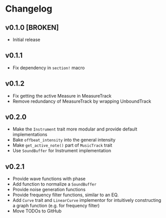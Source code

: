 # Changelog

## v0.1.0 [BROKEN]

- Initial release

## v0.1.1

- Fix dependency in `section!` macro

## v0.1.2

- Fix getting the active Measure in MeasureTrack
- Remove redundancy of MeasureTrack by wrapping UnboundTrack

## v0.2.0

- Make the `Instrument` trait more modular and provide default implementations
- Bake `offbeat_intensity` into the general intensity
- Make `get_active_note()` part of `MusicTrack` trait
- Use `SoundBuffer` for Instrument implementation

## v0.2.1

- Provide wave functions with phase
- Add function to normalize a `SoundBuffer`
- Provide noise generation functions
- Provide frequency filter functions, similar to an EQ.
- Add `Curve` trait and `LinearCurve` implementor for intuitively constructing a
graph function (e.g. for frequency filter)
- Move TODOs to GitHub
